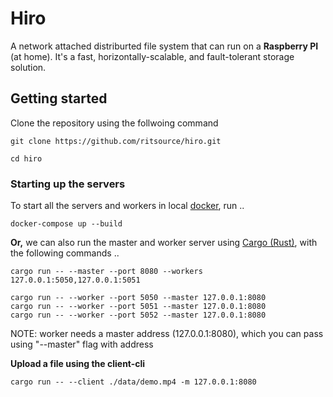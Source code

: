 # Hiro

A network attached distriburted file system that can run on a **Raspberry PI** (at home). It's a fast, horizontally-scalable, and fault-tolerant storage solution.

## Getting started

Clone the repository using the follwoing command
```shell
git clone https://github.com/ritsource/hiro.git
```
```shell
cd hiro
```

### Starting up the servers

To start all the servers and workers in local [docker](https://www.docker.com/), run ..
```shell
docker-compose up --build
```
**Or,** we can also run the master and worker server using [Cargo (Rust)](https://doc.rust-lang.org/stable/cargo/), with the following commands ..
```shell
cargo run -- --master --port 8080 --workers 127.0.0.1:5050,127.0.0.1:5051
```
```shell
cargo run -- --worker --port 5050 --master 127.0.0.1:8080
cargo run -- --worker --port 5051 --master 127.0.0.1:8080
cargo run -- --worker --port 5052 --master 127.0.0.1:8080
```
NOTE: worker needs a master address (127.0.0.1:8080), which you can pass using "--master" flag with address

**Upload a file using the client-cli**
```shell
cargo run -- --client ./data/demo.mp4 -m 127.0.0.1:8080
```
